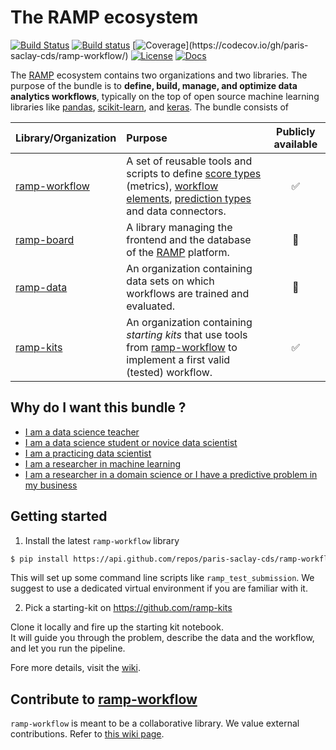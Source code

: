 # The RAMP ecosystem

[![Build Status](https://travis-ci.org/paris-saclay-cds/ramp-workflow.svg?branch=master)](https://travis-ci.org/paris-saclay-cds/ramp-workflow)
[![Build status](https://ci.appveyor.com/api/projects/status/b4n4iui8p795q0o0/branch/master?svg=true)](https://ci.appveyor.com/project/ramp-workflow/branch/master)
[![Coverage](https://codecov.io/gh/paris-saclay-cds/ramp-workflow/branch/master/graphs/badge.svg?)](https://codecov.io/gh/paris-saclay-cds/ramp-workflow/)
[![License](https://img.shields.io/badge/License-BSD%203--Clause-blue.svg)](https://opensource.org/licenses/BSD-3-Clause)
[![Docs](https://img.shields.io/badge/docs-wiki-yellow.svg)](https://github.com/paris-saclay-cds/ramp-workflow/wiki)


The [RAMP][rstudio] ecosystem contains two organizations and two libraries. The purpose of the bundle is to __define, build, manage, and optimize data analytics workflows__, typically on the top of open source machine learning libraries like [pandas](http://pandas.pydata.org), [scikit-learn](http://scikit-learn.org/), and [keras](https://github.com/fchollet/keras). The bundle consists of

| Library/Organization | Purpose | Publicly available |
| :------ | :-----  | :------: |
| [ramp-workflow][rworkflow] | A set of reusable tools and scripts to define [score types](rampwf/score_types) (metrics), [workflow elements](rampwf/workflows), [prediction types](rampwf/prediction_types) and data connectors. | :white_check_mark: |
| [ramp-board][rboard] |  A library managing the frontend and the database of the [RAMP][rstudio] platform. | :no_entry_sign: |
| [ramp-data][rdata] | An organization containing data sets on which workflows are trained and evaluated. | :no_entry_sign: |
| [ramp-kits][rkits] | An organization containing *starting kits* that use tools from [ramp-workflow][rworkflow] to implement a first valid (tested) workflow. | :white_check_mark: |


## Why do I want this bundle ?

- [I am a data science teacher](https://github.com/paris-saclay-cds/ramp-workflow/wiki/I-am-a-data-science-teacher)
- [I am a data science student or novice data scientist](https://github.com/paris-saclay-cds/ramp-workflow/wiki/I-am-a-data-science-student)
- [I am a practicing data scientist](https://github.com/paris-saclay-cds/ramp-workflow/wiki/I-am-a-practicing-data-scientist)
- [I am a researcher in machine learning](https://github.com/paris-saclay-cds/ramp-workflow/wiki/I-am-a-machine-learning-researcher)
- [I am a researcher in a domain science or I have a predictive problem in my business](https://github.com/paris-saclay-cds/ramp-workflow/wiki/I-am-a-researcher-in-a-domain-science)

## Getting started

1. Install the latest `ramp-workflow` library 

```bash
$ pip install https://api.github.com/repos/paris-saclay-cds/ramp-workflow/zipball/master
```

This will set up some command line scripts like `ramp_test_submission`.
We suggest to use a dedicated virtual environment if you are familiar with it.

2. Pick a starting-kit on <https://github.com/ramp-kits>

Clone it locally and fire up the starting kit notebook.  
It will guide you through the problem, describe the data and the workflow, and let you run the pipeline.

Fore more details, visit the [wiki](https://github.com/paris-saclay-cds/ramp-workflow/wiki).

## Contribute to [ramp-workflow][rworkflow]

`ramp-workflow` is meant to be a collaborative library. We value external contributions. 
Refer to [this wiki page](https://github.com/paris-saclay-cds/ramp-workflow/wiki/Contribute-to-ramp-workflow).

<!-- RAMP studio -->
[rstudio]: http://www.ramp.studio "RAMP main website"
[email]: mailto:admin@ramp.studio "Mailto: admin@ramp.studio"
[signup]: http://www.ramp.studio/sign-up "RAMP sign-up page"
[problems]: http://www.ramp.studio/problems "List of past RAMP challenges"
[themes]: http://www.ramp.studio/data_science_themes "Data science themes"
[domains]: http://www.ramp.studio/data_domains "Data domains"

<!-- git repos -->
[rworkflow]: https://github.com/paris-saclay-cds/ramp-workflow "Define RAMP score, workflow and CV scheme"
[rboard]: https://github.com/paris-saclay-cds/ramp-board "RAMP frontend library"
[rdata]: https://github.com/ramp-data "Organization for RAMP open data sets"
[rkits]: https://github.com/ramp-kits "Organization for RAMP starting kits"
